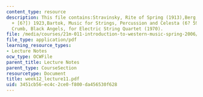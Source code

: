 ```yaml
---
content_type: resource
description: This file contains:Stravinsky, Rite of Spring (1913),Berg, Wozzeck (8?
  + [6?]) 1923,Bartok, Music for Strings, Percussion and Celesta (6? 59?) 1936,George
  Crumb, Black Angels, for Electric String Quartet (1970).
file: /media/courses/21m-011-introduction-to-western-music-spring-2006/3451cb56ec4c2ce0f800da456530f628_week12_lecture11.pdf
file_type: application/pdf
learning_resource_types:
- Lecture Notes
ocw_type: OCWFile
parent_title: Lecture Notes
parent_type: CourseSection
resourcetype: Document
title: week12_lecture11.pdf
uid: 3451cb56-ec4c-2ce0-f800-da456530f628
---
```

